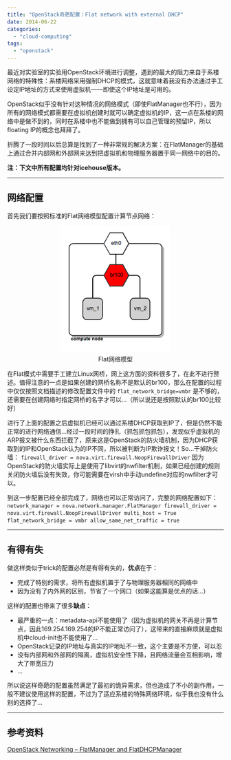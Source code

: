 ```yaml
---
title: "OpenStack奇葩配置：Flat network with external DHCP"
date: 2014-06-22
categories: 
  - "cloud-computing"
tags: 
  - "openstack"
---
```


最近对实验室的实验用OpenStack环境进行调整，遇到的最大的阻力来自于系楼网络的特殊性：系楼网络采用强制DHCP的模式，这就意味着我没有办法通过手工设定IP地址的方式来使用虚拟机——即使这个IP地址是可用的。

OpenStack似乎没有针对这种情况的网络模式（即使FlatManager也不行），因为所有的网络模式都需要在虚拟机创建时就可以确定虚拟机的IP，这一点在系楼的网络中是做不到的，同时在系楼中也不能做到拥有可以自己管理的预留IP，所以floating IP的概念也拜拜了。

折腾了一段时间以后总算是找到了一种非常规的解决方案：在FlatManager的基础上通过合并内部网和外部网来达到把虚拟机和物理服务器置于同一网络中的目的。

**注：下文中所有配置均针对icehouse版本。**

<!--more-->

* * *

## 网络配置

首先我们要按照标准的Flat网络模型配置计算节点网络：

<figure style="text-align: center;">
  <img src="/assets/images/generic-bridge-config-2.png" alt="Flat网络模型" />
  <figcaption>Flat网络模型</figcaption>
</figure>

在Flat模式中需要手工建立Linux网桥，网上这方面的资料很多了，在此不进行赘述。值得注意的一点是如果创建的网桥名称不是默认的br100，那么在配置的过程中仅仅按照文档描述的修改配置文件中的 `flat_network_bridge=vmbr` 是不够的，还需要在创建网络时指定网桥的名字才可以...（所以说还是按照默认的br100比较好）

进行了上面的配置之后虚拟机已经可以通过系楼DHCP获取到IP了，但是仍然不能正常的进行网络通信...经过一段时间的挣扎（抓包抓包抓包），发现似乎虚拟机的ARP报文被什么东西拦截了，原来这是OpenStack的防火墙机制，因为DHCP获取到的IP和OpenStack认为的IP不同，所以被判断为IP欺诈报文！So...干掉防火墙： `firewall_driver = nova.virt.firewall.NoopFirewallDriver` 因为OpenStack的防火墙实际上是使用了libvirt的nwfilter机制，如果已经创建的规则关闭防火墙后没有失效，你可能需要在virsh中手动undefine对应的nwfilter才可以。

到这一步配置已经全部完成了，网络也可以正常访问了，完整的网络配置如下： `network_manager = nova.network.manager.FlatManager firewall_driver = nova.virt.firewall.NoopFirewallDriver multi_host = True flat_network_bridge = vmbr allow_same_net_traffic = true`

* * *

## 有得有失

做这样类似于trick的配置必然是有得有失的，**优点**在于：

- 完成了特别的需求，将所有虚拟机置于了与物理服务器相同的网络中
- 因为没有了内外网的区别，节省了一个网口（如果这能算是优点的话...）

这样的配置也带来了很多**缺点**：

- 最严重的一点：metadata-api不能使用了（因为虚拟机的网关不再是计算节点，因此169.254.169.254的IP不能正常访问了），这带来的直接麻烦就是虚拟机中cloud-init也不能使用了...
- OpenStack记录的IP地址与真实的IP地址不一致，这个主要是不方便，可以忍
- 没有内部网和外部网的隔离，虚拟机安全性下降，且网络流量会互相影响，增大了带宽压力
- ...

所以说这样奇葩的配置虽然满足了最初的诡异需求，但也造成了不小的副作用，一般不建议使用这样的配置，不过为了适应系楼的特殊网络环境，似乎我也没有什么别的选择了...

* * *

## 参考资料

[OpenStack Networking – FlatManager and FlatDHCPManager](http://www.mirantis.com/blog/openstack-networking-flatmanager-and-flatdhcpmanager/http:// "OpenStack Networking – FlatManager and FlatDHCPManager")
